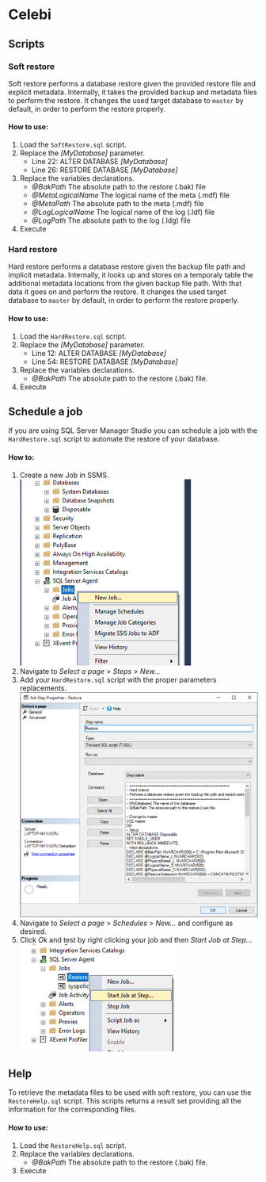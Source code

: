 # Celebi

Scripts
-------

### Soft restore
Soft restore performs a database restore given the provided restore file and explicit metadata. Internally, it takes the provided backup and metadata files to perform the restore. It changes the used target database to `master` by default, in order to perform the restore properly.

#### How to use:
1. Load the `SoftRestore.sql` script.
2. Replace the *[MyDatabase]* parameter.
   + Line 22: ALTER DATABASE *[MyDatabase]*
   + Line 26: RESTORE DATABASE *[MyDatabase]*
3. Replace the variables declarations.
   + *@BakPath* The absolute path to the restore (.bak) file
   + *@MetaLogicalName* The logical name of the meta (.mdf) file
   + *@MetaPath* The absolute path to the meta (.mdf) file
   + *@LogLogicalName* The logical name of the log (.ldf) file
   + *@LogPath* The absolute path to the log (.ldg) file
4. Execute

### Hard restore
Hard restore performs a database restore given the backup file path and implicit metadata. Internally, it looks up and stores on a temporaly table the additional metadata locations from the given backup file path. With that data it goes on and perform the restore. It changes the used target database to `master` by default, in order to perform the restore properly.

#### How to use:
1. Load the `HardRestore.sql` script.
2. Replace the *[MyDatabase]* parameter.
   + Line 12: ALTER DATABASE *[MyDatabase]*
   + Line 54: RESTORE DATABASE *[MyDatabase]*
3. Replace the variables declarations.
   + *@BakPath* The absolute path to the restore (.bak) file.
4. Execute

Schedule a job
--------------
If you are using SQL Server Manager Studio you can schedule a job with the `HardRestore.sql` script to automate the restore of your database.

#### How to:
1. Create a new Job in SSMS.<br>
![NewJob](/docs/images/NewJob.png)
1. Navigate to *Select a page* > *Steps* > *New...*
2. Add your `HardRestore.sql` script with the proper parameters replacements.<br>
![AddHardRestore](/docs/images/AddHardRestore.png)
3. Navigate to *Select a page* > *Schedules* > *New...* and configure as desired.
4. Click *Ok* and test by right clicking your job and then *Start Job at Step...*<br>
![TestJob](/docs/images/TestJob.png)

Help
----
To retrieve the metadata files to be used with soft restore, you can use the `RestoreHelp.sql` script. This scripts returns a result set providing all the information for the corresponding files.

#### How to use:
1. Load the `RestoreHelp.sql` script.
2. Replace the variables declarations.
   + *@BakPath* The absolute path to the restore (.bak) file.
3. Execute
